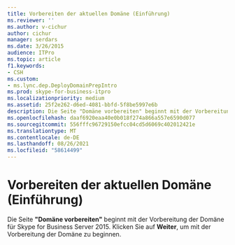 ```yaml
---
title: Vorbereiten der aktuellen Domäne (Einführung)
ms.reviewer: ''
ms.author: v-cichur
author: cichur
manager: serdars
ms.date: 3/26/2015
audience: ITPro
ms.topic: article
f1.keywords:
- CSH
ms.custom:
- ms.lync.dep.DeployDomainPrepIntro
ms.prod: skype-for-business-itpro
ms.localizationpriority: medium
ms.assetid: 25f2e262-d6ed-4081-bbfd-5f8be5997e6b
description: Die Seite "Domäne vorbereiten" beginnt mit der Vorbereitung der Domäne für Skype for Business Server 2015. Klicken Sie auf Weiter, um mit der Vorbereitung der Domäne zu beginnen.
ms.openlocfilehash: daaf6920eaa40e0b018f274a866a557e6590d077
ms.sourcegitcommit: 556fffc96729150efcc04cd5d6069c402012421e
ms.translationtype: MT
ms.contentlocale: de-DE
ms.lasthandoff: 08/26/2021
ms.locfileid: "58614499"
---
```

# <a name="prepare-current-domain-intro"></a>Vorbereiten der aktuellen Domäne (Einführung)
 
Die Seite **"Domäne vorbereiten"** beginnt mit der Vorbereitung der Domäne für Skype for Business Server 2015. Klicken Sie auf **Weiter**, um mit der Vorbereitung der Domäne zu beginnen.
  

